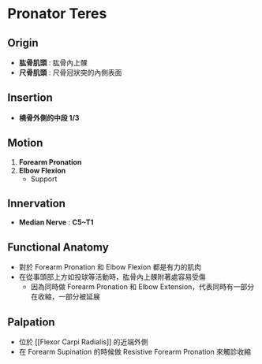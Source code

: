 # Pronator Teres
## Origin
* **肱骨肌頭** : 肱骨內上髁
* **尺骨肌頭** : 尺骨冠狀突的內側表面  

## Insertion
* **橈骨外側的中段 1/3**  

## Motion
1. **Forearm Pronation**
2. **Elbow Flexion**
	* Support  

## Innervation
* **Median Nerve** : **C5~T1**  

## Functional Anatomy
* 對於 Forearm Pronation 和 Elbow Flexion 都是有力的肌肉
* 在從事頭部上方如投球等活動時，肱骨內上髁附著處容易受傷
	* 因為同時做 Forearm Pronation 和 Elbow Extension，代表同時有一部分在收縮，一部分被延展  

## Palpation
* 位於 [[Flexor Carpi Radialis]] 的近端外側
* 在 Forearm Supination 的時候做 Resistive Forearm Pronation 來觸診收縮